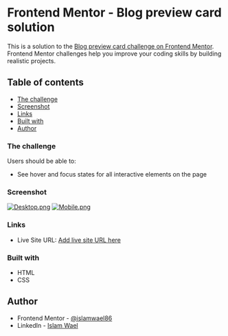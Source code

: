 # Frontend Mentor - Blog preview card solution

This is a solution to the [Blog preview card challenge on Frontend Mentor](https://www.frontendmentor.io/challenges/blog-preview-card-ckPaj01IcS). Frontend Mentor challenges help you improve your coding skills by building realistic projects. 

## Table of contents

  - [The challenge](#the-challenge)
  - [Screenshot](#screenshot)
  - [Links](#links)
  - [Built with](#built-with)
  - [Author](#author)

### The challenge

Users should be able to:

- See hover and focus states for all interactive elements on the page

### Screenshot

[![Desktop.png](https://i.postimg.cc/fRnNJ6mZ/Desktop.png)](https://postimg.cc/3dB6qftb)
[![Mobile.png](https://i.postimg.cc/xdgDp87T/Mobile.png)](https://postimg.cc/DWWM8vnt)

### Links

- Live Site URL: [Add live site URL here](https://islamwael86.github.io/blog-preview-card-main/)

### Built with

- HTML
- CSS

## Author

- Frontend Mentor - [@islamwael86](https://www.frontendmentor.io/profile/islamwael86)
- LinkedIn - [Islam Wael](https://www.linkedin.com/in/islam-wael-808b50252/)
